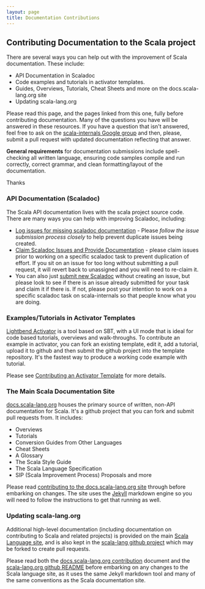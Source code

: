 ```yaml
---
layout: page
title: Documentation Contributions
---
```

## Contributing Documentation to the Scala project

There are several ways you can help out with the improvement of Scala documentation. These include:

* API Documentation in Scaladoc
* Code examples and tutorials in activator templates.
* Guides, Overviews, Tutorials, Cheat Sheets and more on the docs.scala-lang.org site
* Updating scala-lang.org

Please read this page, and the pages linked from this one, fully before contributing documentation. Many of the questions you have will be answered in these resources. If you have a question that isn't answered, feel free to ask on the [scala-internals Google group](https://groups.google.com/forum/#!forum/scala-internals) and then, please, submit a pull request with updated documentation reflecting that answer.

**General requirements** for documentation submissions include spell-checking all written language, ensuring code samples compile and run correctly, correct grammar, and clean formatting/layout of the documentation. 

Thanks

### API Documentation (Scaladoc)

The Scala API documentation lives with the scala project source code. There are many ways you can help with improving Scaladoc, including:

* [Log issues for missing scaladoc documentation](./scala-standard-library-api-documentation.html#contribute_api_documentation_bug_reports) - 
Please *follow the issue submission process closely* to help prevent duplicate issues being created.
* [Claim Scaladoc Issues and Provide Documentation](./scala-standard-library-api-documentation.html) - please claim issues prior to working on a specific scaladoc task to prevent duplication of effort. If you sit on an issue for too long without submitting a pull request, it will revert back to unassigned and you will need to re-claim it.
* You can also just 
[submit new Scaladoc](./scala-standard-library-api-documentation.html) 
without creating an issue, but please look to see if there is an issue already submitted for your task and claim it if there is. If not, please post your intention to work on a specific scaladoc task on scala-internals so that people know what you are doing. 

### Examples/Tutorials in Activator Templates

[Lightbend Activator](https://www.lightbend.com/community/core-tools/activator-and-sbt) 
is a tool based on SBT, with a UI mode that is ideal for code based tutorials, overviews and walk-throughs. To contribute an example in activator, you can fork an existing template, edit it, add a tutorial, upload it to github and then submit the github project into the template repository. It's the fastest way to produce a working code example with tutorial.

Please see [Contributing an Activator Template](https://www.lightbend.com/activator/template/contribute) for more details.

### The Main Scala Documentation Site

[docs.scala-lang.org](https://wiki.scala-lang.org/) houses the primary source of written, non-API documentation for Scala. It's a github project that you can fork and submit pull requests from. It includes:

* Overviews
* Tutorials
* Conversion Guides from Other Languages
* Cheat Sheets
* A Glossary
* The Scala Style Guide
* The Scala Language Specification
* SIP (Scala Improvement Process) Proposals
and more

Please read [contributing to the docs.scala-lang.org site](http://docs.scala-lang.org/contribute.html) through before embarking on changes. The site uses 
the [Jekyll](http://jekyllrb.com/) markdown engine so you will need to follow the instructions to get that running as well.

### Updating scala-lang.org

Additional high-level documentation (including documentation on contributing
to Scala and related projects) is provided on the main 
[Scala Language site](http://scala-lang.org), and is also kept in the 
[scala-lang github project](https://github.com/scala/scala-lang) which may be forked to create pull requests. 

Please read both the
[docs.scala-lang.org contribution](http://docs.scala-lang.org/contribute.html) document and the [scala-lang.org github README](https://github.com/scala/scala-lang#scala-langorg) before embarking on any changes to the Scala language site, as it uses the same Jekyll markdown tool and many of the same conventions as the Scala documentation site.

